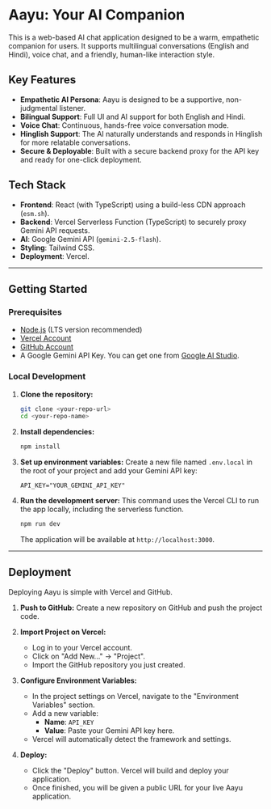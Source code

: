 # Aayu: Your AI Companion

This is a web-based AI chat application designed to be a warm, empathetic companion for users. It supports multilingual conversations (English and Hindi), voice chat, and a friendly, human-like interaction style.

## Key Features

- **Empathetic AI Persona**: Aayu is designed to be a supportive, non-judgmental listener.
- **Bilingual Support**: Full UI and AI support for both English and Hindi.
- **Voice Chat**: Continuous, hands-free voice conversation mode.
- **Hinglish Support**: The AI naturally understands and responds in Hinglish for more relatable conversations.
- **Secure & Deployable**: Built with a secure backend proxy for the API key and ready for one-click deployment.

## Tech Stack

- **Frontend**: React (with TypeScript) using a build-less CDN approach (`esm.sh`).
- **Backend**: Vercel Serverless Function (TypeScript) to securely proxy Gemini API requests.
- **AI**: Google Gemini API (`gemini-2.5-flash`).
- **Styling**: Tailwind CSS.
- **Deployment**: Vercel.

---

## Getting Started

### Prerequisites

- [Node.js](https://nodejs.org/) (LTS version recommended)
- [Vercel Account](https://vercel.com/signup)
- [GitHub Account](https://github.com/join)
- A Google Gemini API Key. You can get one from [Google AI Studio](https://aistudio.google.com/app/apikey).

### Local Development

1.  **Clone the repository:**
    ```bash
    git clone <your-repo-url>
    cd <your-repo-name>
    ```

2.  **Install dependencies:**
    ```bash
    npm install
    ```

3.  **Set up environment variables:**
    Create a new file named `.env.local` in the root of your project and add your Gemini API key:
    ```
    API_KEY="YOUR_GEMINI_API_KEY"
    ```

4.  **Run the development server:**
    This command uses the Vercel CLI to run the app locally, including the serverless function.
    ```bash
    npm run dev
    ```
    The application will be available at `http://localhost:3000`.

---

## Deployment

Deploying Aayu is simple with Vercel and GitHub.

1.  **Push to GitHub:**
    Create a new repository on GitHub and push the project code.

2.  **Import Project on Vercel:**
    - Log in to your Vercel account.
    - Click on "Add New..." -> "Project".
    - Import the GitHub repository you just created.

3.  **Configure Environment Variables:**
    - In the project settings on Vercel, navigate to the "Environment Variables" section.
    - Add a new variable:
        - **Name**: `API_KEY`
        - **Value**: Paste your Gemini API key here.
    - Vercel will automatically detect the framework and settings.

4.  **Deploy:**
    - Click the "Deploy" button. Vercel will build and deploy your application.
    - Once finished, you will be given a public URL for your live Aayu application.
